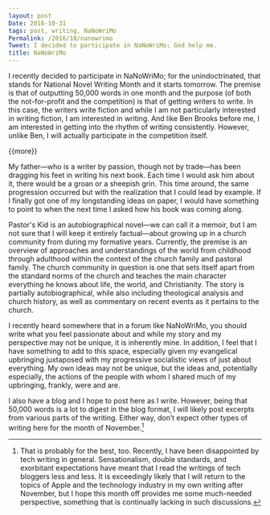```yaml
---
layout: post
Date: 2016-10-31
tags: post, writing, NaNoWriMo
Permalink: /2016/10/nanowrimo
Tweet: I decided to participate in NaNoWriMo; God help me.
title: NaNoWriMo
---
```


I recently decided to participate in NaNoWriMo; for the unindoctrinated, that stands for National Novel Writing Month and it starts tomorrow. The premise is that of outputting 50,000 words in one month and the purpose (of both the not-for-profit and the competition) is that of getting writers to write. In this case, the writers write fiction and while I am not particularly interested in writing fiction, I am interested in writing. And like Ben Brooks before me, I am interested in getting into the rhythm of writing consistently. However, unlike Ben, I will actually participate in the competition itself.

{{more}}

My father—who is a writer by passion, though not by trade—has been dragging his feet in writing his next book. Each time I would ask him about it, there would be a groan or a sheepish grin. This time around, the same progression occurred but with the realization that I could lead by example. If I finally got one of my longstanding ideas on paper, I would have something to point to when the next time I asked how his book was coming along.

Pastor's Kid is an autobiographical novel—we can call it a memoir, but I am not sure that I will keep it entirely factual—about growing up in a church community from during my formative years. Currently, the premise is an overview of approaches and understandings of the world from childhood through adulthood within the context of the church family and pastoral family. The church community in question is one that sets itself apart from the standard norms of the church and teaches the main character everything he knows about life, the world, and Christianity. The story is partially autobiographical, while also including theological analysis and church history, as well as commentary on recent events as it pertains to the church.

I recently heard somewhere that in a forum like NaNoWriMo, you should write what you feel passionate about and while my story and my perspective may not be unique, it is inherently mine. In addition, I feel that I have something to add to this space, especially given my evangelical upbringing juxtaposed with my progressive socialistic views of just about everything. My own ideas may not be unique, but the ideas and, potentially especially, the actions of the people with whom I shared much of my upbringing, frankly, were and are.

I also have a blog and I hope to post here as I write. However, being that 50,000 words is a lot to digest in the blog format, I will likely post excerpts from various parts of the writing. Either way, don’t expect other types of writing here for the month of November.[^1]

[^1]:	That is probably for the best, too. Recently, I have been disappointed by tech writing in general. Sensationalism, double standards, and exorbitant expectations have meant that I read the writings of tech bloggers less and less. It is exceedingly likely that I will return to the topics of Apple and the technology industry in my own writing after November, but I hope this month off provides me some much-needed perspective, something that is continually lacking in such discussions.
